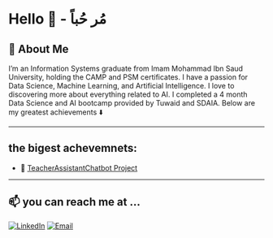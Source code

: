 # Hello 👋 -  مُر حُباً


## 🚀 About Me 


I’m an Information Systems graduate from Imam Mohammad Ibn Saud University, holding the CAMP and PSM certificates. I have a passion for Data Science, Machine Learning, and Artificial Intelligence. I love to discovering more about everything related to AI. I completed a 4 month Data Science and AI bootcamp provided by Tuwaid and SDAIA. Below are my greatest achievements ⬇️

---

## the bigest achevemnets: 

-  🎯 [TeacherAssistantChatbot Project](https://github.com/LaMaALmegbil//TeacherAssistantChatbot) 

---
## 📫 you can reach me at ...

[![LinkedIn](https://img.shields.io/badge/LinkedIn-0077B5?style=for-the-badge&logo=linkedin&logoColor=white)](https://www.linkedin.com/in/lama-almegbil)
[![Email](https://img.shields.io/badge/-Email-grey?logo=gmail&logoColor=white&style=for-the-badge)](mailto:m.lama.y@outlook.com)

